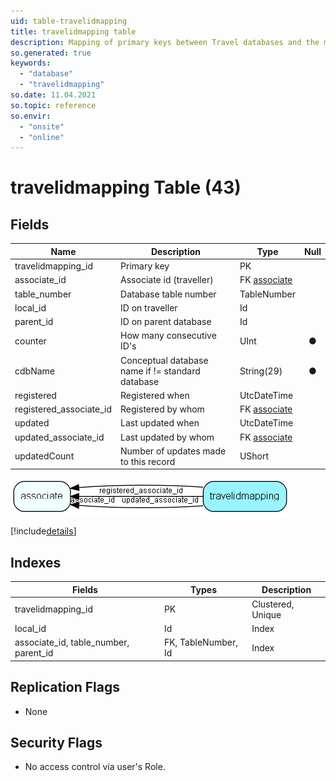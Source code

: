 ```yaml
---
uid: table-travelidmapping
title: travelidmapping table
description: Mapping of primary keys between Travel databases and the mother database  All travel database transactions get a high id to be able to see that this entry came from a database outside the central database. When update files are read into the central database, they get a normal low id. This table remembers the high travel id to map it to the low central id as long as this travel user is travelling. 
so.generated: true
keywords:
  - "database"
  - "travelidmapping"
so.date: 11.04.2021
so.topic: reference
so.envir:
  - "onsite"
  - "online"
---
```


# travelidmapping Table (43)

## Fields

| Name | Description | Type | Null |
|------|-------------|------|:----:|
|travelidmapping\_id|Primary key|PK| |
|associate\_id|Associate id (traveller)|FK [associate](associate.md)| |
|table\_number|Database table number|TableNumber| |
|local\_id|ID on traveller|Id| |
|parent\_id|ID on parent database|Id| |
|counter|How many consecutive ID&apos;s|UInt|&#x25CF;|
|cdbName|Conceptual database name if != standard database|String(29)|&#x25CF;|
|registered|Registered when|UtcDateTime| |
|registered\_associate\_id|Registered by whom|FK [associate](associate.md)| |
|updated|Last updated when|UtcDateTime| |
|updated\_associate\_id|Last updated by whom|FK [associate](associate.md)| |
|updatedCount|Number of updates made to this record|UShort| |


![travelidmapping table relationship diagram](./media/travelidmapping.png)

[!include[details](./includes/travelidmapping.md)]

## Indexes

| Fields | Types | Description |
|--------|-------|-------------|
|travelidmapping\_id |PK |Clustered, Unique |
|local\_id |Id |Index |
|associate\_id, table\_number, parent\_id |FK, TableNumber, Id |Index |

## Replication Flags

* None

## Security Flags

* No access control via user's Role.


